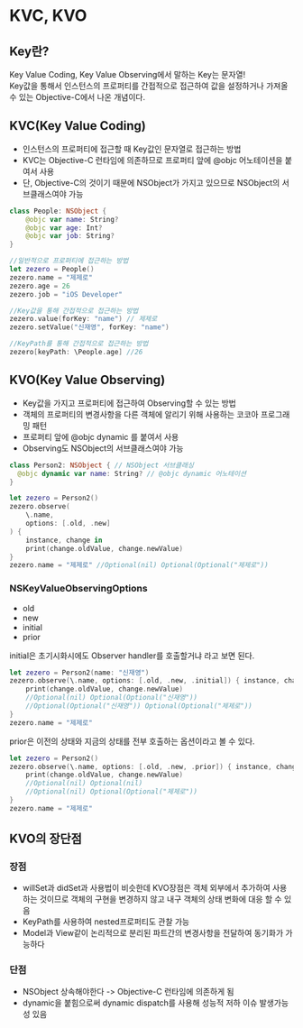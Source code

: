 # KVC, KVO

## Key란?
Key Value Coding, Key Value Observing에서 말하는 Key는 문자열!    
Key값을 통해서 인스턴스의 프로퍼티를 간접적으로 접근하여 값을 설정하거나 가져올 수 있는 Objective-C에서 나온 개념이다.

## KVC(Key Value Coding)
* 인스턴스의 프로퍼티에 접근할 때 Key값인 문자열로 접근하는 방법
* KVC는 Objective-C 런타임에 의존하므로 프로퍼티 앞에 @objc 어노테이션을 붙여서 사용
* 단, Objective-C의 것이기 때문에 NSObject가 가지고 있으므로 NSObject의 서브클래스여야 가능

```Swift
class People: NSObject {
    @objc var name: String?
    @objc var age: Int?
    @objc var job: String?
}

//일반적으로 프로퍼티에 접근하는 방법
let zezero = People()
zezero.name = "제제로"
zezero.age = 26
zezero.job = "iOS Developer"

//Key값을 통해 간접적으로 접근하는 방법
zezero.value(forKey: "name") // 제제로
zezero.setValue("신재영", forKey: "name")

//KeyPath를 통해 간접적으로 접근하는 방법
zezero[keyPath: \People.age] //26
```

## KVO(Key Value Observing)
* Key값을 가지고 프로퍼티에 접근하여 Observing할 수 있는 방법
* 객체의 프로퍼티의 변경사항을 다른 객체에 알리기 위해 사용하는 코코아 프로그래밍 패턴
* 프로퍼티 앞에 @objc dynamic 를 붙여서 사용
* Observing도 NSObject의 서브클래스여야 가능

```Swift
class Person2: NSObject { // NSObject 서브클래싱
  @objc dynamic var name: String? // @objc dynamic 어노테이션
}

let zezero = Person2()
zezero.observe(
    \.name,
    options: [.old, .new]
) {
    instance, change in
    print(change.oldValue, change.newValue)
}
zezero.name = "제제로" //Optional(nil) Optional(Optional("제제로"))
```

### NSKeyValueObservingOptions
* old
* new
* initial
* prior


initial은 초기시화시에도 Observer handler를 호출할거냐 라고 보면 된다.

```Swift
let zezero = Person2(name: "신재영")
zezero.observe(\.name, options: [.old, .new, .initial]) { instance, change in
    print(change.oldValue, change.newValue)
    //Optional(nil) Optional(Optional("신재영"))
    //Optional(Optional("신재영")) Optional(Optional("제제로"))
}
zezero.name = "제제로" 
```

prior은 이전의 상태와 지금의 상태를 전부 호출하는 옵션이라고 볼 수 있다.
```Swift
let zezero = Person2()
zezero.observe(\.name, options: [.old, .new, .prior]) { instance, change in
    print(change.oldValue, change.newValue)
    //Optional(nil) Optional(nil)
    //Optional(nil) Optional(Optional("제제로"))
}
zezero.name = "제제로" 
```

## KVO의 장단점

### 장점 
   * willSet과 didSet과 사용법이 비슷한데 KVO장점은 객체 외부에서 추가하여 사용하는 것이므로 객체의 구현을 변경하지 않고 내구 객체의 상태 변화에 대응 할 수 있음
   * KeyPath를 사용하여 nested프로퍼티도 관찰 가능
   * Model과 View같이 논리적으로 분리된 파트간의 변경사항을 전달하여 동기화가 가능하다


### 단점
* NSObject 상속해야한다 -> Objective-C 런타임에 의존하게 됨 
* dynamic을 붙힘으로써 dynamic dispatch를 사용해 성능적 저하 이슈 발생가능성 있음